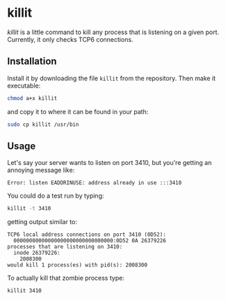 killit
======

*killit* is a little command to kill any process that is listening on a given port.  Currently, it only checks TCP6 connections.

Installation
------------

Install it by downloading the file `killit` from the repository.  Then make it executable:

```sh
chmod a+x killit
```

and copy it to where it can be found in your path:

```bash
sudo cp killit /usr/bin
```

Usage
-----

Let's say your server wants to listen on port 3410, but you're getting an annoying message like:

```
Error: listen EADDRINUSE: address already in use :::3410
```

You could do a test run by typing:

```bash
killit -t 3410
```

getting output similar to:

```
TCP6 local address connections on port 3410 (0D52):
  00000000000000000000000000000000:0D52 0A 26379226
processes that are listening on 3410:
  inode 26379226:
    2008300
would kill 1 process(es) with pid(s): 2008300
```

To actually kill that zombie process type:

```bash
killit 3410
```
